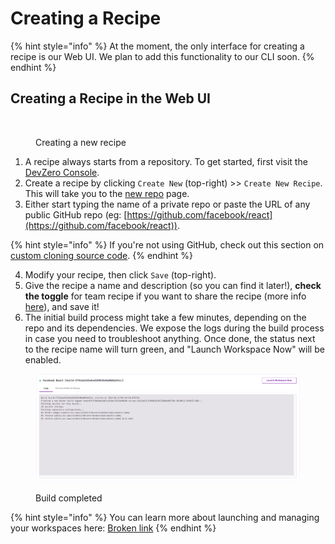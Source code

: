 # Creating a Recipe

{% hint style="info" %}
At the moment, the only interface for creating a recipe is our Web UI. We plan to add this functionality to our CLI soon.&#x20;
{% endhint %}

## Creating a Recipe in the Web UI

<figure><img src="../.gitbook/assets/Create recipe.gif" alt=""><figcaption><p>Creating a new recipe</p></figcaption></figure>

1. A recipe always starts from a repository. To get started, first visit the [DevZero Console](https://devzero.io/dashboard).
2. Create a recipe by clicking `Create New` (top-right) >> `Create New Recipe`. This will take you to the [new repo](https://www.devzero.io/dashboard/new/repo) page.
3. Either start typing the name of a private repo or paste the URL of any public GitHub repo (eg:  [https://github.com/facebook/react](https://github.com/facebook/react)).

{% hint style="info" %}
If you're not using GitHub, check out this section on [custom cloning source code](code.md#advanced-custom-ways-of-clone-code).
{% endhint %}

4. Modify your recipe, then click `Save` (top-right).
5. Give the recipe a name and description (so you can find it later!), **check the toggle** for team recipe if you want to share the recipe (more info [here](saving-recipes.md)), and save it!
6. The initial build process might take a few minutes, depending on the repo and its dependencies. We expose the logs during the build process in case you need to troubleshoot anything. Once done, the status next to the recipe name will turn green, and "Launch Workspace Now" will be enabled.

<figure><img src="../.gitbook/assets/Build status.png" alt=""><figcaption><p>Build completed</p></figcaption></figure>

{% hint style="info" %}
You can learn more about launching and managing your workspaces here: [Broken link](broken-reference "mention")
{% endhint %}
